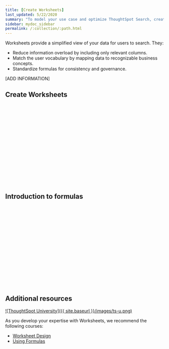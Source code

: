 ```yaml
---
title: [Create Worksheets]
last_updated: 5/22/2020
summary: "To model your use case and optimize ThoughtSpot Search, create a Worksheet."
sidebar: mydoc_sidebar
permalink: /:collection/:path.html
---
```

Worksheets provide a simplified view of your data for users to search. They:

- Reduce information overload by including only relevant columns.
- Match the user vocabulary by mapping data to recognizable business concepts.
- Standardize formulas for consistency and governance.  

[ADD INFORMATION]
## Create Worksheets

<script src="https://fast.wistia.com/embed/medias/6zbrrirs8z.jsonp" async></script><script src="https://fast.wistia.com/assets/external/E-v1.js" async></script><span class="wistia_embed wistia_async_6zbrrirs8z popover=true popoverAnimateThumbnail=true popoverBorderColor=4E55FD popoverBorderWidth=2" style="display:inline-block;height:252px;position:relative;width:450px">&nbsp;</span>


## Introduction to formulas

<script src="https://fast.wistia.com/embed/medias/6vq23v9us8.jsonp" async></script><script src="https://fast.wistia.com/assets/external/E-v1.js" async></script><span class="wistia_embed wistia_async_6vq23v9us8 popover=true popoverAnimateThumbnail=true popoverBorderColor=4E55FD popoverBorderWidth=2" style="display:inline-block;height:252px;position:relative;width:450px">&nbsp;</span>

## Additional resources

[![ThoughtSpot University]({{ site.baseurl }}/images/ts-u.png)](https://training.thoughtspot.com/)

As you develop your expertise with Worksheets, we recommend the following courses:

- <a href="https://training.thoughtspot.com/2-worksheet-design">Worksheet Design</a>
- <a href="https://training.thoughtspot.com/series/business-analyst/2-using-formulas">Using Formulas</a>
